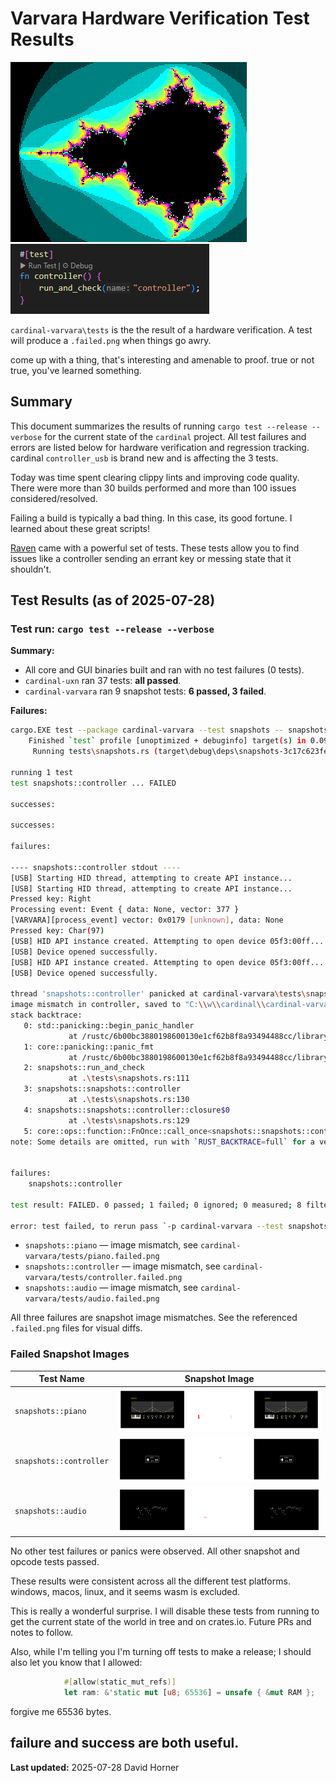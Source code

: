 # Varvara Hardware Verification Test Results

![mandelbrot.png](mandelbrot.png)
![check_controller.png](check_controller.png)

`cardinal-varvara\tests` is the the result of a hardware verification.  A test will produce a `.failed.png` when things go awry.


come up with a thing, that's interesting and amenable to proof.  true or not true, you've learned something.

## Summary

This document summarizes the results of running `cargo test --release --verbose` for the current state of the `cardinal` project. All test failures and errors are listed below for hardware verification and regression tracking.  cardinal `controller_usb` is brand new and is affecting the 3 tests.

Today was time spent clearing clippy lints and improving code quality.  There were more than 30 builds performed and more than 100 issues considered/resolved.

Failing a build is typically a bad thing.  In this case, its good fortune.  I learned about these great scripts!

[Raven](https://github.com/mkeeter/raven) came with a powerful set of tests.  These tests allow you to find issues like a controller sending an errant key or messing state that it shouldn't.

## Test Results (as of 2025-07-28)

### Test run: `cargo test --release --verbose`

**Summary:**

- All core and GUI binaries built and ran with no test failures (0 tests).
- `cardinal-uxn` ran 37 tests: **all passed**.
- `cardinal-varvara` ran 9 snapshot tests: **6 passed, 3 failed**.

**Failures:**

```sh
cargo.EXE test --package cardinal-varvara --test snapshots -- snapshots::controller --exact --show-output
    Finished `test` profile [unoptimized + debuginfo] target(s) in 0.09s
     Running tests\snapshots.rs (target\debug\deps\snapshots-3c17c623fe386d3d.exe)

running 1 test
test snapshots::controller ... FAILED

successes:

successes:

failures:

---- snapshots::controller stdout ----
[USB] Starting HID thread, attempting to create API instance...
[USB] Starting HID thread, attempting to create API instance...
Pressed key: Right
Processing event: Event { data: None, vector: 377 }
[VARVARA][process_event] vector: 0x0179 [unknown], data: None
Pressed key: Char(97)
[USB] HID API instance created. Attempting to open device 05f3:00ff...
[USB] Device opened successfully.
[USB] HID API instance created. Attempting to open device 05f3:00ff...
[USB] Device opened successfully.

thread 'snapshots::controller' panicked at cardinal-varvara\tests\snapshots.rs:111:13:
image mismatch in controller, saved to "C:\\w\\cardinal\\cardinal-varvara\\tests/controller.failed.png"
stack backtrace:
   0: std::panicking::begin_panic_handler
             at /rustc/6b00bc3880198600130e1cf62b8f8a93494488cc/library\std\src\panicking.rs:697
   1: core::panicking::panic_fmt
             at /rustc/6b00bc3880198600130e1cf62b8f8a93494488cc/library\core\src\panicking.rs:75
   2: snapshots::run_and_check
             at .\tests\snapshots.rs:111
   3: snapshots::snapshots::controller
             at .\tests\snapshots.rs:130
   4: snapshots::snapshots::controller::closure$0
             at .\tests\snapshots.rs:129
   5: core::ops::function::FnOnce::call_once<snapshots::snapshots::controller::closure_env$0,tuple$<> >
note: Some details are omitted, run with `RUST_BACKTRACE=full` for a verbose backtrace.


failures:
    snapshots::controller

test result: FAILED. 0 passed; 1 failed; 0 ignored; 0 measured; 8 filtered out; finished in 0.25s

error: test failed, to rerun pass `-p cardinal-varvara --test snapshots`
```


- `snapshots::piano` — image mismatch, see `cardinal-varvara/tests/piano.failed.png`
- `snapshots::controller` — image mismatch, see `cardinal-varvara/tests/controller.failed.png`
- `snapshots::audio` — image mismatch, see `cardinal-varvara/tests/audio.failed.png`

All three failures are snapshot image mismatches. See the referenced `.failed.png` files for visual diffs.

### Failed Snapshot Images

| Test Name               | Snapshot Image                                              |
|-------------------------|-------------------------------------------------------------|
| `snapshots::piano`      | ![piano.failed.png](piano.failed.png)                       |
| `snapshots::controller` | ![controller.failed.png](controller.failed.png)             |
| `snapshots::audio`      | ![audio.failed.png](audio.failed.png)                       |

No other test failures or panics were observed. All other snapshot and opcode tests passed.

These results were consistent across all the different test platforms. windows, macos, linux, and it seems wasm is excluded.

This is really a wonderful surprise.  I will disable these tests from running to get the current state of the world in tree and on crates.io.
Future PRs and notes to follow.

Also, while I'm telling you I'm turning off tests to make a release; I should also let you know that I allowed:

```rust
            #[allow(static_mut_refs)]
            let ram: &'static mut [u8; 65536] = unsafe { &mut RAM };
```

forgive me 65536 bytes.

failure and success are both useful.
---
**Last updated:** 2025-07-28
David Horner